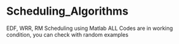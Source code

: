 # Scheduling_Algorithms
EDF, WRR, RM Scheduling using Matlab
ALL Codes are in working condition, you can check with random examples
